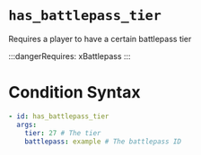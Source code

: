 # `has_battlepass_tier`

Requires a player to have a certain battlepass tier

:::dangerRequires:
xBattlepass
:::
# Condition Syntax
```yaml
- id: has_battlepass_tier
  args:
    tier: 27 # The tier
    battlepass: example # The battlepass ID
```
